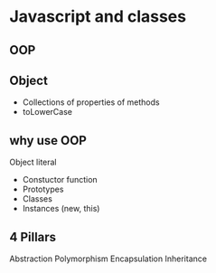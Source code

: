 # Javascript and classes

## OOP

## Object
- Collections of properties of methods
- toLowerCase

## why use OOP
Object literal

- Constuctor function
- Prototypes
- Classes
- Instances (new, this)


## 4 Pillars
Abstraction
Polymorphism
Encapsulation
Inheritance